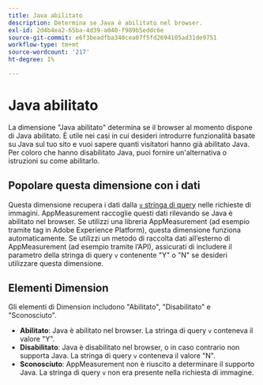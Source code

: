 ```yaml
---
title: Java abilitato
description: Determina se Java è abilitato nel browser.
exl-id: 2d4b4ea2-65ba-4d39-a040-f989b5eddc6e
source-git-commit: e6f3beadfba340cea07f5fd2694105ad31de9751
workflow-type: tm+mt
source-wordcount: '217'
ht-degree: 1%

---
```


# Java abilitato

La dimensione &quot;Java abilitato&quot; determina se il browser al momento dispone di Java abilitato. È utile nei casi in cui desideri introdurre funzionalità basate su Java sul tuo sito e vuoi sapere quanti visitatori hanno già abilitato Java. Per coloro che hanno disabilitato Java, puoi fornire un&#39;alternativa o istruzioni su come abilitarlo.

## Popolare questa dimensione con i dati

Questa dimensione recupera i dati dalla [`v` stringa di query](/help/implement/validate/query-parameters.md) nelle richieste di immagini. AppMeasurement raccoglie questi dati rilevando se Java è abilitato nel browser. Se utilizzi una libreria AppMeasurement (ad esempio tramite tag in Adobe Experience Platform), questa dimensione funziona automaticamente. Se utilizzi un metodo di raccolta dati all’esterno di AppMeasurement (ad esempio tramite l’API), assicurati di includere il parametro della stringa di query `v` contenente &quot;Y&quot; o &quot;N&quot; se desideri utilizzare questa dimensione.

## Elementi Dimension

Gli elementi di Dimension includono &quot;Abilitato&quot;, &quot;Disabilitato&quot; e &quot;Sconosciuto&quot;.

* **Abilitato**: Java è abilitato nel browser. La stringa di query `v` conteneva il valore &quot;Y&quot;.
* **Disabilitato**: Java è disabilitato nel browser, o in caso contrario non supporta Java. La stringa di query `v` conteneva il valore &quot;N&quot;.
* **Sconosciuto**: AppMeasurement non è riuscito a determinare il supporto Java. La stringa di query `v` non era presente nella richiesta di immagine.
